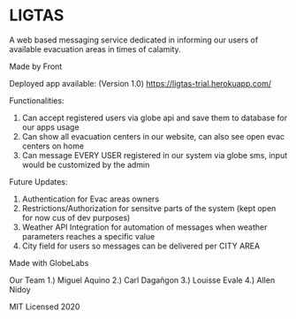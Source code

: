 # LIGTAS
A web based messaging service dedicated in informing our users of available evacuation areas in times of calamity.

Made by Front

Deployed app available: (Version 1.0)
https://ligtas-trial.herokuapp.com/

Functionalities:
1. Can accept registered users via globe api and save them to database for our apps usage
2. Can show all evacuation centers in our website, can also see open evac centers on home
3. Can message EVERY USER registered in our system via globe sms, input would be customized by the admin

Future Updates:
1. Authentication for Evac areas owners
2. Restrictions/Authorization for sensitve parts of the system (kept open for now cus of dev purposes)
3. Weather API Integration for automation of messages when weather parameters reaches a specific value
4. City field for users so messages can be delivered per CITY AREA

Made with GlobeLabs
 
Our Team
1.) Miguel Aquino
2.) Carl Dagañgon
3.) Louisse Evale
4.) Allen Nidoy

MIT Licensed 2020
